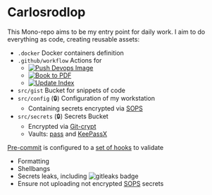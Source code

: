 # Carlosrodlop

This Mono-repo aims to be my entry point for daily work. I aim to do everything
as code, creating reusable assets:

* `.docker` Docker containers definition
* `.github/workflow` Actions for
  * [![Push Devops Image](https://github.com/carlosrodlop/carlosrodlop/actions/workflows/docker-buildAndPush-devops.yml/badge.svg)](https://github.com/carlosrodlop/carlosrodlop/actions/workflows/docker-buildAndPush-devops.yml)
  * [![Book to PDF](https://github.com/carlosrodlop/carlosrodlop-docs/actions/workflows/book-to-pdf.yml/badge.svg)](https://github.com/carlosrodlop/carlosrodlop/actions/workflows/book-to-pdf.yml)
  * [![Update Index](https://github.com/carlosrodlop/carlosrodlop-docs/actions/workflows/book-update-index.yaml/badge.svg)](https://github.com/carlosrodlop/carlosrodlop/actions/workflows/book-update-index.yaml)
* `src/gist`  Bucket for snippets of code
* `src/config` (🔒) Configuration of my workstation
  * Containing secrets encrypted via [SOPS](https://github.com/mozilla/sops)
* `src/secrets` (🔒) Secrets Bucket
  * Encrypted via [Git-crypt](https://github.com/AGWA/git-crypt)
  * Vaults: [pass](https://www.passwordstore.org/) and [KeePassX](https://www.keepassx.org/)

[Pre-commit](https://pre-commit.com) is configured to a [set of hooks](https://pre-commit.com/hooks.html)
to validate

* Formatting
* Shellbangs
* Secrets leaks, including <img alt="gitleaks badge" src="https://img.shields.io/badge/protected%20by-gitleaks-blue">
* Ensure not uploading not encrypted [SOPS](https://github.com/mozilla/sops) secrets
